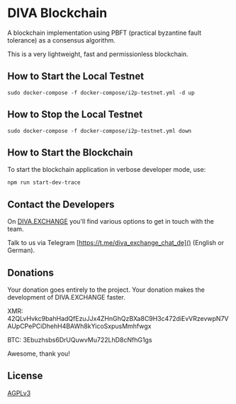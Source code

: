 # DIVA Blockchain

A blockchain implementation using PBFT (practical byzantine fault tolerance) as a consensus algorithm.

This is a very lightweight, fast and permissionless blockchain.

## How to Start the Local Testnet

```
sudo docker-compose -f docker-compose/i2p-testnet.yml -d up
```

## How to Stop the Local Testnet

```
sudo docker-compose -f docker-compose/i2p-testnet.yml down
```

## How to Start the Blockchain

To start the blockchain application in verbose developer mode, use:
```
npm run start-dev-trace
```

## Contact the Developers

On [DIVA.EXCHANGE](https://www.diva.exchange) you'll find various options to get in touch with the team.

Talk to us via Telegram [https://t.me/diva_exchange_chat_de]() (English or German).

## Donations

Your donation goes entirely to the project. Your donation makes the development of DIVA.EXCHANGE faster.

XMR: 42QLvHvkc9bahHadQfEzuJJx4ZHnGhQzBXa8C9H3c472diEvVRzevwpN7VAUpCPePCiDhehH4BAWh8kYicoSxpusMmhfwgx

BTC: 3Ebuzhsbs6DrUQuwvMu722LhD8cNfhG1gs

Awesome, thank you!

## License

[AGPLv3](LICENSE)
